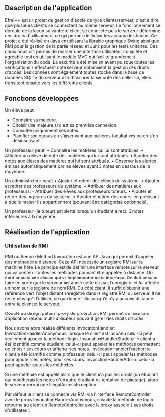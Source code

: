 ## Description de l'application

Efrei++ est un projet de gestion d'école de type clients/serveur, c'est à dire que plusieurs clients se connectent au même serveur. Le fonctionnement se déroule de la façon suivante: le client se connecte puis le serveur détermine ces droits d'utilisateurs, ce qui permet de limiter les actions de chacun.
Ce projet a été réalisé en Java en utilisant la librairie graphique Swing ainsi que RMI pour la gestion de la partie réseau et Junit pour les tests unitaires. Ces choix nous ont permis de réaliser une interface utilisateur complète et agréable tout en utilisant le modèle MVC qui facilite grandement l'organisation du code.
La sécurité a été mise en avant puisque toutes les vérifications s'effectuent coté serveur notamment la gestion des droits d'accès. Les données sont également toutes stocké dans la base de données SQLite du serveur afin d'assurer la sécurité des celles-ci, elles transitent ensuite vers les différents clients.

## Fonctions développées 

Un élève peut:
- Connaitre sa majeure.
- Choisir une majeure si c'est sa première connexion.
- Consulter uniquement ses notes.
- Planifier son cursus en s'inscrivant aux matières facultatives ou en s'en désinscrivant.

Un professeur peut:
•  Connaitre les matières qui lui sont attribués.
•  Afficher un relevé de note des matières qui lui sont attribués.
•  Ajouter des notes aux élèves des matières qui lui sont attribués.
•  Observer les alertes émises automatiquement par les élèves ayant 3 notes en dessous de la moyenne.

Un administrateur peut:
•  Ajouter et retirer des élèves du système.
•  Ajouter et retirer des professeurs du système.
•	 Attribuer des matières aux professeurs.
•	 Attribuer des élèves aux professeurs tuteurs.
•  Ajouter et retirer des majeures du système.
•  Ajouter et retirer des cours, en précisant à quelle majeur ils appartiennent (pouvant être catégorisé optionnels).

Un professeur (le tuteur) est alerté lorsqu'un étudiant a reçu 3 notes inférieures à la moyenne.


## Réalisation de l’application

### Utilisation de RMI

RMI ou Remote Method Invocation est une API Java qui permet d’appeler des méthodes à distance. Cette API nécessite un registre RMI sur la machine hôte.
Le principe est de définir une interface remote sur le serveur qui va contenir toutes les méthodes pouvant être appelée à distance. On écrit ensuite une classe qui va implémenter
cette interface. On doit ensuite faire en sorte que le serveur instancie cette classe, l’enregistre et lui affecte un nom sur le registre de nom RMI.
Du côté client, il suffit d’obtenir une référence vers l’objet distant enregistré dans le registre RMI du serveur. Il ne reste plus qu’à l’utiliser, ce qui donne l’illusion qu’il n’y a aucune
distance entre le client et le serveur.

Couplé au design pattern proxy de protection, RMI permet de faire une application réseau multi-utilisateur pouvant gérer des droits d’accès.

Nous avons alors réalisé différents InvocationHandler:
  InvocationHandlerAnonymous: lorsque le client est inconnu celui-ci peut seulement appeler la méthode login.
  InvocationHandlerStudent: le client a été identifié comme étudiant, celui-ci peut appeler les méthodes permettant de choisir ses cours et afficher ses notes.
  InvocationHandlerTeacher: le client a été identifié comme professeur, celui-ci peut appeler les méthodes pour ajouter des notes, pour ces cours.
  InvocationHandlerAdmin: celui-ci peut appeler toutes les méthodes.
  
Si une méthode est appelé alors que le client n'a pas les droits (un étudiant qui modifierais les notes d'un autre étudiant ou tentative de piratage), alors le serveur
renvoi une IllegalAccessException.

Par défaut le client se connecte via RMI via l'interface RemoteController avec le proxy InvocationHandlerAnonymous, ensuite la méthode de login retourne au client un RemoteController avec le proxy associé à ses droits d'utilisateur.

